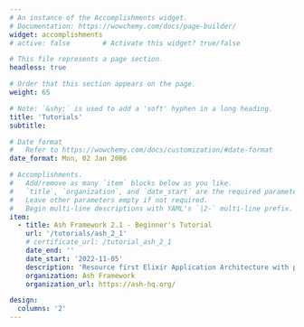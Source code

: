```yaml
---
# An instance of the Accomplishments widget.
# Documentation: https://wowchemy.com/docs/page-builder/
widget: accomplishments
# active: false        # Activate this widget? true/false

# This file represents a page section.
headless: true

# Order that this section appears on the page.
weight: 65

# Note: `&shy;` is used to add a 'soft' hyphen in a long heading.
title: 'Tutorials'
subtitle:

# Date format
#   Refer to https://wowchemy.com/docs/customization/#date-format
date_format: Mon, 02 Jan 2006

# Accomplishments.
#   Add/remove as many `item` blocks below as you like.
#   `title`, `organization`, and `date_start` are the required parameters.
#   Leave other parameters empty if not required.
#   Begin multi-line descriptions with YAML's `|2-` multi-line prefix.
item:
  - title: Ash Framework 2.1 - Beginner's Tutorial
    url: '/tutorials/ash_2_1'
    # certificate_url: /tutorial_ash_2_1
    date_end: ''
    date_start: '2022-11-05'
    description: 'Resource first Elixir Application Architecture with parallelized workflow engines and well separated layers'
    organization: Ash Framework
    organization_url: https://ash-hq.org/

design:
  columns: '2'
---
```

